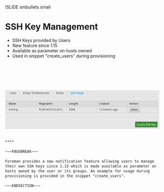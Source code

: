 !SLIDE smbullets small
# SSH Key Management

* SSH Keys provided by Users
* New feature since 1.15
* Available as parameter on hosts owned
* Used in snippet "create_users" during provisioning

<div style="text-align:right">
<img src="./_images/foreman_usersshkey.png" style="float: right, max-width:200px; max-height: 250px; width: auto; height: auto; margin-top: 90px; margin-right: 151px" alt="Foreman User SSH Keys"/>
</div>

~~~SECTION:handouts~~~

****

~~~PAGEBREAK~~~

Foreman provides a new notification feature allowing users to manage their own SSH keys since 1.15 which is made available as parameter on
hosts owned by the user or its groups. An example for usage during provisioning is provided in the snippet "create_users".

~~~ENDSECTION~~~
